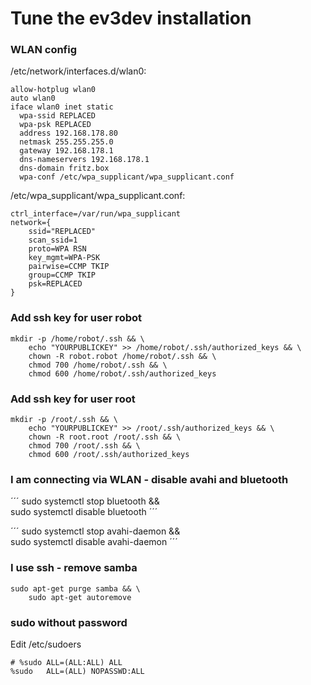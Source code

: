 # Tune the ev3dev installation

### WLAN config

/etc/network/interfaces.d/wlan0: 
```
allow-hotplug wlan0
auto wlan0
iface wlan0 inet static
  wpa-ssid REPLACED
  wpa-psk REPLACED
  address 192.168.178.80
  netmask 255.255.255.0
  gateway 192.168.178.1
  dns-nameservers 192.168.178.1
  dns-domain fritz.box
  wpa-conf /etc/wpa_supplicant/wpa_supplicant.conf
```

/etc/wpa_supplicant/wpa_supplicant.conf:
```
ctrl_interface=/var/run/wpa_supplicant
network={
    ssid="REPLACED"
    scan_ssid=1
    proto=WPA RSN
    key_mgmt=WPA-PSK
    pairwise=CCMP TKIP
    group=CCMP TKIP
    psk=REPLACED
}
```

### Add ssh key for user robot
```
mkdir -p /home/robot/.ssh && \
	echo "YOURPUBLICKEY" >> /home/robot/.ssh/authorized_keys && \
	chown -R robot.robot /home/robot/.ssh && \
	chmod 700 /home/robot/.ssh && \
	chmod 600 /home/robot/.ssh/authorized_keys
```

### Add ssh key for user root
```
mkdir -p /root/.ssh && \
	echo "YOURPUBLICKEY" >> /root/.ssh/authorized_keys && \
	chown -R root.root /root/.ssh && \
	chmod 700 /root/.ssh && \
	chmod 600 /root/.ssh/authorized_keys
```

### I am connecting via WLAN - disable avahi and bluetooth
´´´
sudo systemctl stop bluetooth && \
	sudo systemctl disable bluetooth
´´´

´´´
sudo systemctl stop avahi-daemon && \
	sudo systemctl disable avahi-daemon
´´´

### I use ssh - remove samba
```
sudo apt-get purge samba && \
	sudo apt-get autoremove
```

### sudo without password
Edit /etc/sudoers
```
# %sudo	ALL=(ALL:ALL) ALL
%sudo	ALL=(ALL) NOPASSWD:ALL
```

